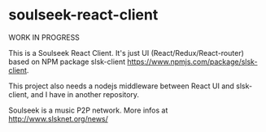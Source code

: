 # soulseek-react-client
WORK IN PROGRESS

This is a Soulseek React Client. It's just UI (React/Redux/React-router) based on NPM package slsk-client https://www.npmjs.com/package/slsk-client.

This project also needs a nodejs middleware between React UI and slsk-client, and I have in another repository.


Soulseek is a music P2P network. More infos at http://www.slsknet.org/news/
